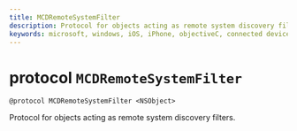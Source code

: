 ```yaml
---
title: MCDRemoteSystemFilter
description: Protocol for objects acting as remote system discovery filters.
keywords: microsoft, windows, iOS, iPhone, objectiveC, connected devices, Project Rome
---
```


# protocol `MCDRemoteSystemFilter`

```
@protocol MCDRemoteSystemFilter <NSObject>
```

Protocol for objects acting as remote system discovery filters.
